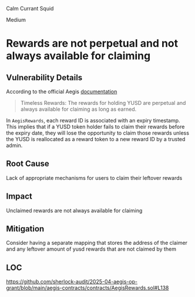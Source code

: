Calm Currant Squid

Medium

# Rewards are not perpetual and not always available for claiming

## Vulnerability Details 

According to the official Aegis [documentation](https://docs.aegis.im/overview/profit-distribution-mechanism)

> Timeless Rewards: The rewards for holding YUSD are perpetual and always available for claiming as long as earned.

In `AegisRewards`, each reward ID is associated with an expiry timestamp. This implies that if a YUSD token holder fails to claim their rewards before the expiry date, they will lose the opportunity to claim those rewards unless the YUSD is reallocated as a reward token to a new reward ID by a trusted admin.

## Root Cause

Lack of appropriate mechanisms for users to claim their leftover rewards

## Impact

Unclaimed rewards are not always available for claiming

## Mitigation

Consider having a separate mapping that stores the address of the claimer and any leftover amount of yusd rewards that are not claimed by them

## LOC

https://github.com/sherlock-audit/2025-04-aegis-op-grant/blob/main/aegis-contracts/contracts/AegisRewards.sol#L138